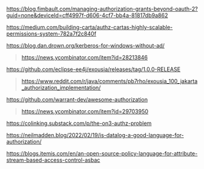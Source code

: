 https://blog.fimbault.com/managing-authorization-grants-beyond-oauth-2?guid=none&deviceId=cff4997f-d606-4cf7-bb4a-81817db9a862

https://medium.com/building-carta/authz-cartas-highly-scalable-permissions-system-782a7f2c840f

https://blog.dan.drown.org/kerberos-for-windows-without-ad/
> https://news.ycombinator.com/item?id=28213846

https://github.com/eclipse-ee4j/exousia/releases/tag/1.0.0-RELEASE
> https://www.reddit.com/r/java/comments/pb7rho/exousia_100_jakarta_authorization_implementation/

https://github.com/warrant-dev/awesome-authorization
> https://news.ycombinator.com/item?id=29703950

https://colinking.substack.com/p/the-on3-authz-problem

https://neilmadden.blog/2022/02/19/is-datalog-a-good-language-for-authorization/

https://blogs.itemis.com/en/an-open-source-policy-language-for-attribute-stream-based-access-control-asbac